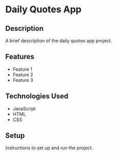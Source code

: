 # Daily Quotes App

## Description

A brief description of the daily quotes app project.

## Features

- Feature 1
- Feature 2
- Feature 3

## Technologies Used

- JavaScript
- HTML
- CSS

## Setup

Instructions to set up and run the project.
